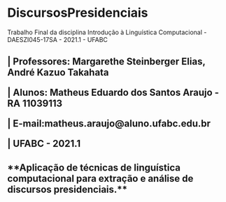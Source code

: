 # DiscursosPresidenciais
Trabalho Final da disciplina Introdução à Linguística Computacional - DAESZI045-17SA - 2021.1 - UFABC 

<h2>
<p> | Professores: Margarethe Steinberger Elias, André Kazuo Takahata  <p>
<p> | Alunos: Matheus Eduardo dos Santos Araujo - RA 11039113 <p>
<p> | E-mail:matheus.araujo@aluno.ufabc.edu.br <p>
<p> | UFABC - 2021.1 <h2><p><h2>
  <p><p>
  <p><h2> **Aplicação de técnicas de linguística computacional para extração e análise de discursos presidenciais.**<h2>
